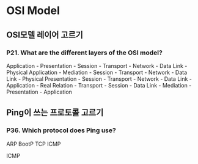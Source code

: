 # OSI Model

## OSI모델 레이어 고르기
### P21. What are the different layers of the OSI model?
Application - Presentation - Session - Transport - Network - Data Link - Physical
Application - Mediation - Session - Transport - Network - Data Link - Physical
Presentation - Session - Transport - Network - Data Link - Application - Real
Relation - Transport - Session - Data Link - Mediation - Presentation - Application

## Ping이 쓰는 프로토콜 고르기
### P36. Which protocol does Ping use?
ARP
BootP
TCP
ICMP

ICMP
